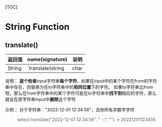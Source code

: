 [TOC]

# String Function

## translate()
| 返回值 | name(signature)   | 说明 |
| ------ | ----------------- | ---- |
| String | `translate(string|char|varchar input, string|char|varchar from, string|char|varchar to)` | 如下 |

说明：
**逐个检查**input字符串**每个字符**，如果在input中的某个字符在from的字符串中存在，则替换为在to字符串中的**相同位置**下的字符。
如果to字符串比from短，那么在from字符串中的某个字符可能在to字符串中**找不到**相应的字符，那么就会在原字符串input中**删除**这个字符

示例：
对于字符串："2022-12-01 12:34:56"，去除所有非数字字符
> select translate("2022-12-01 12:34:56", " -:", "")
> -> 20221201123456 